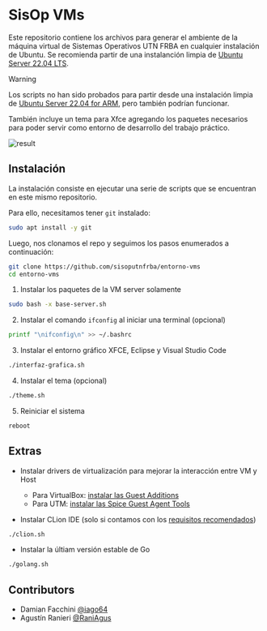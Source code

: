 # SisOp VMs

Este repositorio contiene los archivos para generar el ambiente de la máquina virtual de Sistemas Operativos UTN FRBA en cualquier instalación de Ubuntu. Se recomienda partir de una instalanción limpia de [Ubuntu Server 22.04 LTS](https://ubuntu.com/download/server).

> [!WARNING]
> Los scripts no han sido probados para partir desde una instalación limpia de [Ubuntu Server 22.04 for ARM](https://ubuntu.com/download/server/arm), pero también podrían funcionar.

También incluye un tema para Xfce agregando los paquetes necesarios para poder servir como entorno de desarrollo del trabajo práctico.

![result](.img/result.png)

## Instalación

La instalación consiste en ejecutar una serie de scripts que se encuentran en este mismo repositorio.

Para ello, necesitamos tener `git` instalado:

```bash
sudo apt install -y git
```

Luego, nos clonamos el repo y seguimos los pasos enumerados a continuación:

```bash
git clone https://github.com/sisoputnfrba/entorno-vms
cd entorno-vms
```

1. Instalar los paquetes de la VM server solamente

```bash
sudo bash -x base-server.sh
```

2. Instalar el comando `ifconfig` al iniciar una terminal (opcional)

```bash
printf "\nifconfig\n" >> ~/.bashrc
```

3. Instalar el entorno gráfico XFCE, Eclipse y Visual Studio Code

```bash
./interfaz-grafica.sh
```

4. Instalar el tema (opcional)

```bash
./theme.sh
```

5. Reiniciar el sistema
```bash
reboot
```

## Extras

- Instalar drivers de virtualización para mejorar la interacción entre VM y Host
  - Para VirtualBox: [instalar las Guest Additions](https://docs.utnso.com.ar/primeros-pasos/entorno-linux.html#instalar-las-guest-additions)
  - Para UTM: [instalar las Spice Guest Agent Tools](https://youtu.be/hnwK-nkXolc?t=527)

- Instalar CLion IDE (solo si contamos con los [requisitos recomendados](https://www.jetbrains.com/help/clion/installation-guide.html))
```bash
./clion.sh
```

- Instalar la últiam versión estable de Go
```bash
./golang.sh
```

## Contributors

- Damian Facchini [@iago64](https://github.com/iago64)
- Agustín Ranieri [@RaniAgus](https://github.com/RaniAgus)
